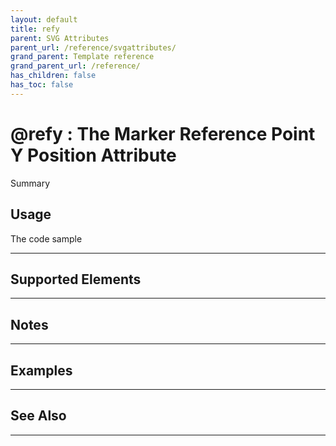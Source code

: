 ```yaml
---
layout: default
title: refy
parent: SVG Attributes
parent_url: /reference/svgattributes/
grand_parent: Template reference
grand_parent_url: /reference/
has_children: false
has_toc: false
---
```


# @refy : The Marker Reference Point Y Position Attribute

Summary

## Usage

 The code sample

---

## Supported Elements


---

## Notes


---

## Examples


---


## See Also


---

